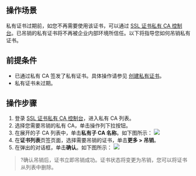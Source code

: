 ## 操作场景
私有证书过期前，如您不再需要使用该证书，可以通过 [SSL 证书私有 CA 控制台](https://console.cloud.tencent.com/private-ca)。已吊销的私有证书将不再被企业内部环境所信任。以下将指导您如何吊销私有证书。

## 前提条件
- 已通过私有 CA 签发了私有证书。具体操作请参见 [创建私有证书](https://cloud.tencent.com/document/product/400/72329)。
- 私有证书未过期。


## 操作步骤
1. 登录 [SSL 证书私有 CA 控制台](https://console.cloud.tencent.com/private-ca)，进入私有 CA 列表。
2. 选择您需要吊销的私有 CA，单击操作列下拉按钮。
2. 在展开的子 CA 列表中，单击**私有子 CA 名称**。如下图所示：
![](https://qcloudimg.tencent-cloud.cn/raw/b95279d4d098ae86964ca628ff10f954.png)
3. 在**证书列表**页签页面，选择需要吊销的证书，单击**更多 > 吊销**。
4. 在弹出的对话框，单击**确认**。如下图所示：
![](https://qcloudimg.tencent-cloud.cn/raw/5fa3048b8957558c0f8a22fb80fbd311.png)
>?确认吊销后，证书立即吊销成功。证书状态将变更为吊销，您可以将证书从列表中删除。
>
